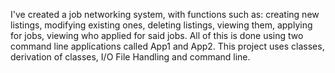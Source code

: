 I've created a job networking system, with functions such as: creating new listings, modifying existing ones, deleting listings, viewing them, applying for jobs, viewing who applied for said jobs. All of this is done using two command line applications called App1 and App2. This project uses classes, derivation of classes, I/O File Handling and command line.
